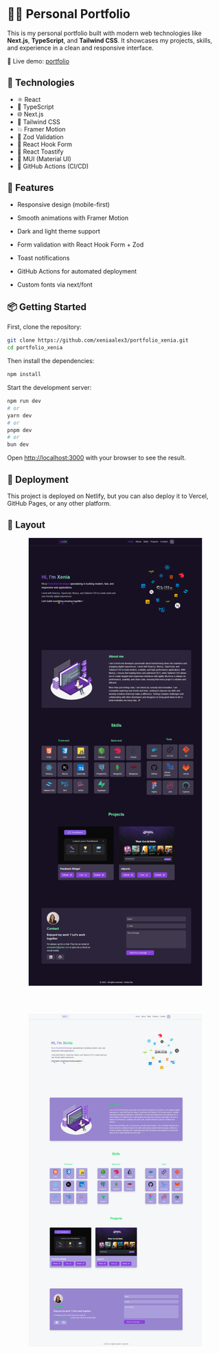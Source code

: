 # 🧑‍💻 Personal Portfolio

This is my personal portfolio built with modern web technologies like **Next.js**, **TypeScript**, and **Tailwind CSS**. It showcases my projects, skills, and experience in a clean and responsive interface.

🔗 Live demo: [portfolio](https://xeniadev.netlify.app/)

## 🚀 Technologies

- ⚛️ React
- 🔷 TypeScript
- 🌐 Next.js
- 🎨 Tailwind CSS
- 💥 Framer Motion
- 🔐 Zod Validation
- 🧩 React Hook Form
- 🔔 React Toastify
- 🧱 MUI (Material UI)
- 🔁 GitHub Actions (CI/CD)


## 🧰 Features

- Responsive design (mobile-first)

- Smooth animations with Framer Motion

- Dark and light theme support

- Form validation with React Hook Form + Zod

- Toast notifications

- GitHub Actions for automated deployment

- Custom fonts via next/font

## 📦 Getting Started

First, clone the repository:

```bash
git clone https://github.com/xeniaalex3/portfolio_xenia.git
cd portfolio_xenia
```

Then install the dependencies:
```bash
npm install
```

Start the development server:

```bash
npm run dev
# or
yarn dev
# or
pnpm dev
# or
bun dev
```

Open [http://localhost:3000](http://localhost:3000) with your browser to see the result.


## 🚀 Deployment

This project is deployed on Netlify, but you can also deploy it to Vercel, GitHub Pages, or any other platform.

## 🎨 Layout 

<p align="center">
<img width='80%' height='80%' src="./src/assets/image/layout_dark.png" alt="Next Level Week feedback Logo"/></p>

<br><br>
<p align="center">
<img width='80%' height='80%' src="./src/assets/image/layout_light.png" alt="Next Level Week feedback Logo"/></p>


